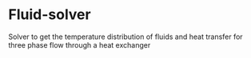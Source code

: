 # Fluid-solver
Solver to get the temperature distribution of fluids and heat transfer for three phase flow through a heat exchanger
